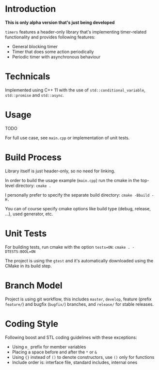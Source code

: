 # Introduction
**This is only alpha version that's just being developed**

`timers` features a header-only library that's implementing timer-related functionality and provides following features:
* General blocking timer
* Timer that does some action periodically
* Periodic timer with asynchronous behaviour

# Technicals
Implemented using C++ 11 with the use of `std::conditional_variable`, `std::promise` and `std::async`.

# Usage
TODO

For full use case, see `main.cpp` or implementation of unit tests.

# Build Process
Library itself is just header-only, so no need for linking.

In order to build the usage example (`main.cpp`) run the cmake in the top-level directory: `cmake .`

I personally prefer to specify the separate build directory: `cmake -Bbuild -H.`

You can of course specify cmake options like build type (debug, release, ...), used generator, etc.

# Unit Tests
For building tests, run cmake with the option `tests=ON`:
`cmake . -DTESTS:BOOL=ON`

The project is using the `gtest` and it's automatically downloaded using the CMake in its build step.

# Branch Model
Project is using git workflow, this includes `master`, `develop`, feature (prefix `feature/`) and bugfix (`bugfix/`) branches, and `release/` for stable releases. 

# Coding Style
Following boost and STL coding guidelines with these exceptions:
* Using `m_` prefix for member variables
* Placing a space before and after the `*` or `&`
* Using `{}` instead of `()` to denote constructors, use `()` only for functions
* Include order is: interface file, standard includes, internal ones
